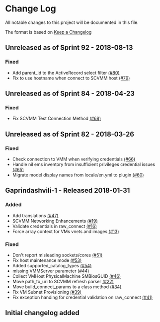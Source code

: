 # Change Log

All notable changes to this project will be documented in this file.

The format is based on [Keep a Changelog](http://keepachangelog.com/en/1.0.0/)


## Unreleased as of Sprint 92 - 2018-08-13

### Fixed
- Add parent_id to the ActiveRecord select filter [(#80)](https://github.com/ManageIQ/manageiq-providers-scvmm/pull/80)
- Fix to use hostname when connect to SCVMM host [(#79)](https://github.com/ManageIQ/manageiq-providers-scvmm/pull/79)

## Unreleased as of Sprint 84 - 2018-04-23

### Fixed
- Fix SCVMM Test Connection Method [(#68)](https://github.com/ManageIQ/manageiq-providers-scvmm/pull/68)

## Unreleased as of Sprint 82 - 2018-03-26

### Fixed
- Check connection to VMM when verifying credentials [(#66)](https://github.com/ManageIQ/manageiq-providers-scvmm/pull/66)
- Handle nil ems inventory from insufficient privileges credential issues [(#65)](https://github.com/ManageIQ/manageiq-providers-scvmm/pull/65)
- Migrate model display names from locale/en.yml to plugin [(#60)](https://github.com/ManageIQ/manageiq-providers-scvmm/pull/60)

## Gaprindashvili-1 - Released 2018-01-31

### Added
- Add translations [(#47)](https://github.com/ManageIQ/manageiq-providers-scvmm/pull/47)
- SCVMM Networking Enhancements [(#19)](https://github.com/ManageIQ/manageiq-providers-scvmm/pull/19)
- Validate credentials in raw_connect [(#16)](https://github.com/ManageIQ/manageiq-providers-scvmm/pull/16)
- Force array context for VMs vnets and images [(#13)](https://github.com/ManageIQ/manageiq-providers-scvmm/pull/13)

### Fixed
- Don't report misleading sockets/cores [(#51)](https://github.com/ManageIQ/manageiq-providers-scvmm/pull/51)
- Fix host maintenance mode [(#53)](https://github.com/ManageIQ/manageiq-providers-scvmm/pull/53)
- Added supported_catalog_types [(#54)](https://github.com/ManageIQ/manageiq-providers-scvmm/pull/54)
- missing VMMServer parameter [(#44)](https://github.com/ManageIQ/manageiq-providers-scvmm/pull/44)
- Collect VMHost PhysicalMachine SMBiosGUID [(#46)](https://github.com/ManageIQ/manageiq-providers-scvmm/pull/46)
- Move path_to_uri to SCVMM refresh parser [(#22)](https://github.com/ManageIQ/manageiq-providers-scvmm/pull/22)
- Move build_connect_params to a class method [(#34)](https://github.com/ManageIQ/manageiq-providers-scvmm/pull/34)
- Fix VM Subnet Provisioning [(#39)](https://github.com/ManageIQ/manageiq-providers-scvmm/pull/39)
- Fix exception handing for credential validation on raw_connect [(#41)](https://github.com/ManageIQ/manageiq-providers-scvmm/pull/41)

## Initial changelog added
